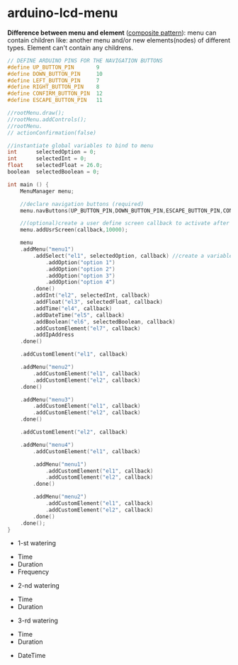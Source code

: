 # arduino-lcd-menu

**Difference between menu and element** (<a href="https://ru.wikipedia.org/wiki/%D0%9A%D0%BE%D0%BC%D0%BF%D0%BE%D0%BD%D0%BE%D0%B2%D1%89%D0%B8%D0%BA_(%D1%88%D0%B0%D0%B1%D0%BB%D0%BE%D0%BD_%D0%BF%D1%80%D0%BE%D0%B5%D0%BA%D1%82%D0%B8%D1%80%D0%BE%D0%B2%D0%B0%D0%BD%D0%B8%D1%8F)">composite pattern</a>): menu can contain children like: another menu and/or new elements(nodes) of different types. Element can't contain any childrens.

```c++
// DEFINE ARDUINO PINS FOR THE NAVIGATION BUTTONS
#define UP_BUTTON_PIN       9
#define DOWN_BUTTON_PIN     10
#define LEFT_BUTTON_PIN     7
#define RIGHT_BUTTON_PIN    8
#define CONFIRM_BUTTON_PIN  12
#define ESCAPE_BUTTON_PIN   11

//rootMenu.draw();
//rootMenu.addControls();
//rootMenu.
// actionConfirmation(false)

//instantiate global variables to bind to menu
int      selectedOption = 0;
int      selectedInt = 0;
float    selectedFloat = 26.0;
boolean  selectedBoolean = 0;

int main () {
	MenuManager menu;

	//declare navigation buttons (required)
	menu.navButtons(UP_BUTTON_PIN,DOWN_BUTTON_PIN,ESCAPE_BUTTON_PIN,CONFIRM_BUTTON_PIN);

	//(optional)create a user define screen callback to activate after 10 secs (10.000 millis) since last button push
	menu.addUsrScreen(callback,10000);

	menu
	.addMenu("menu1")
		.addSelect("el1", selectedOption, callback) //create a variable of type "option list"; callback - optional.
			.addOption("option 1")
			.addOption("option 2")
			.addOption("option 3")
			.addOption("option 4")
		.done()
		.addInt("el2", selectedInt, callback)
		.addFloat("el3", selectedFloat, callback)
		.addTime("el4", callback)
		.addDateTime("el5", callback)
		.addBoolean("el6", selectedBoolean, callback)
		.addCustomElement("el7", callback)
		.addIpAddress
	.done()

	.addCustomElement("el1", callback)

	.addMenu("menu2")
		.addCustomElement("el1", callback)
		.addCustomElement("el2", callback)
	.done()

	.addMenu("menu3")
		.addCustomElement("el1", callback)
		.addCustomElement("el2", callback)
	.done()

	.addCustomElement("el2", callback)

	.addMenu("menu4")
		.addCustomElement("el1", callback)

		.addMenu("menu1")
			.addCustomElement("el1", callback)
			.addCustomElement("el2", callback)
		.done()

		.addMenu("menu2")
			.addCustomElement("el1", callback)
			.addCustomElement("el2", callback)
		.done()
	.done();
}
```

* 1-st watering
 - Time
 - Duration
 - Frequency
* 2-nd watering
 - Time
 - Duration
* 3-rd watering
 - Time
 - Duration
* DateTime
